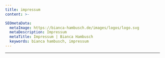 ```yaml
---
title: impressum
content: >-

SEOmetaData:
  metaImage: https://bianca-hambusch.de/images/logos/logo.svg
  metaDescription: Impressum
  metaTitle: Impressum | Bianca Hambusch
  keywords: bianca hambusch, impressum
---
```

---

